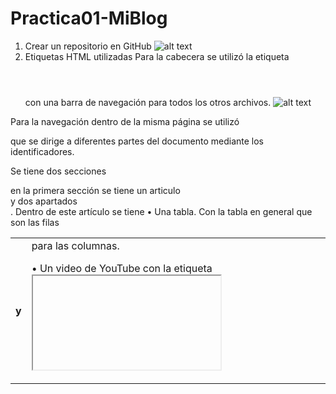 # Practica01-MiBlog
1. Crear un repositorio en GitHub
 ![alt text](https://raw.githubusercontent.com/Sterling01/Practica01-MiBlog/master/informe/aa.png)
2. Etiquetas HTML utilizadas
Para la cabecera se utilizó la etiqueta <header></header> con una barra de navegación para todos los otros archivos.
 ![alt text](https://github.com/Sterling01/Practica01-MiBlog/blob/master/informe/b.png?raw=true)

Para la navegación dentro de la misma página se utilizó <nav></nav> que se dirige a diferentes partes del documento mediante los identificadores.
 
Se tiene dos secciones <section></section> en la primera sección se tiene un articulo <article></article> y dos apartados <aside></aside>.  Dentro de este artículo se tiene
•	Una tabla. Con <table> la tabla en general <tr> que son las filas <th> y <td> para las columnas.
 
•	Un video de YouTube con la etiqueta <iframe>
 
•	Listas ordenada y desordenadas. La lista ordenada con <ul> y la ordenada con <ol>.
 
•	Cinco etiquetas de texto
<strong></strong> - <br /> - <em></em> - <time></time> - <i></i>

Imágenes dentro de cada articulo
 
Segunda sección con un apartado <aside></aside>
 
Pie de página con información del estudiante con <footer></footer>
 

3. Estructuración de la pagina
•	Header con navegación
 
 
•	Navegación dentro de la pagina
 




•	Sección con tabla, video, lista ordenada y desordenada
 
•	Sección 2
 
•	Footer con información personal 
4. Validación de las páginas
•	Index.html
 



•	Formula1.html
 
•	Nascar.html
 
•	Dakar.html
 
•	MotoGP.html
 
•	Acercade.html 
